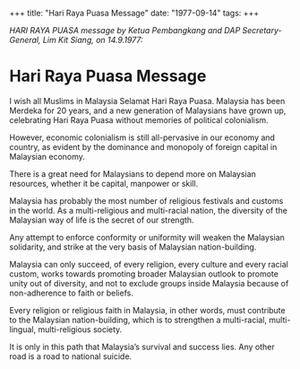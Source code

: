 +++ 
title: "Hari Raya Puasa Message"
date: "1977-09-14"
tags:
+++

_HARI RAYA PUASA message by Ketua Pembangkang and DAP Secretary-General, Lim Kit Siang, on 14.9.1977:_

# Hari Raya Puasa Message

I wish all Muslims in Malaysia Selamat Hari Raya Puasa. Malaysia has been Merdeka for 20 years, and a new generation of Malaysians have grown up, celebrating Hari Raya Puasa without memories of political colonialism.

However, economic colonialism is still all-pervasive in our economy and country, as evident by the dominance and monopoly of foreign capital in Malaysian economy.</u>

There is a great need for Malaysians to depend more on Malaysian resources, whether it be capital, manpower or skill.

Malaysia has probably the most number of religious festivals and customs in the world. As a multi-religious and multi-racial nation, the diversity of the Malaysian way of life is the secret of our strength.

Any attempt to enforce conformity or uniformity will weaken the Malaysian solidarity, and strike at the very basis of Malaysian nation-building.

Malaysia can only succeed, of every religion, every culture and every racial custom, works towards promoting broader Malaysian outlook to promote unity out of diversity, and not to exclude groups inside Malaysia because of non-adherence to faith or beliefs.

Every religion or religious faith in Malaysia, in other words, must contribute to the Malaysian nation-building, which is to strengthen a multi-racial, multi-lingual, multi-religious society.

It is only in this path that Malaysia’s survival and success lies. Any other road is a road to national suicide.
 
